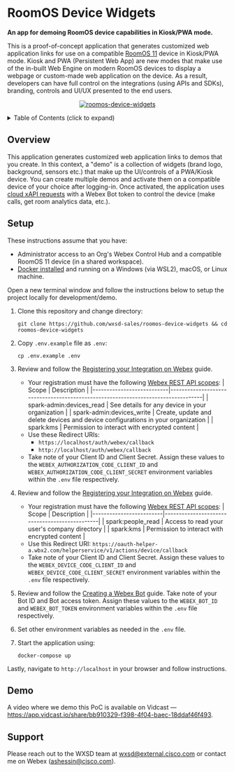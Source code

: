 # RoomOS Device Widgets

**An app for demoing RoomOS device capabilities in Kiosk/PWA mode.**

This is a proof-of-concept application that generates customized web application links for use on a compatible [RoomOS 11](https://help.webex.com/en-us/article/n01kjh1/New-user-experience-with-RoomOS-11) device in Kiosk/PWA mode.
Kiosk and PWA (Persistent Web App) are new modes that make use of the in-built Web Engine on modern RoomOS devices to display a webpage or custom-made web application on the device. As a result, developers can have full control on the integrations (using APIs and SDKs), branding, controls and UI/UX presented to the end users.

<p align="center">
   <a href="https://app.vidcast.io/share/bb910329-f398-4f04-baec-18ddaf46f493" target="_blank">
       <img src="https://user-images.githubusercontent.com/6129517/189224369-5be0a47e-201e-4d93-8d2b-215ff85879a6.png" alt="roomos-device-widgets"/>
    </a>
</p>

<!-- ⛔️ MD-MAGIC-EXAMPLE:START (TOC:collapse=true&collapseText=Click to expand) -->
<details>
<summary>Table of Contents (click to expand)</summary>
    
  * [Overview](#overview)
  * [Setup](#setup)
  * [Demo](#demo)
  * [Support](#support)

</details>
<!-- ⛔️ MD-MAGIC-EXAMPLE:END -->

## Overview

This application generates customized web application links to demos that you create. In this context, a "demo" is a collection of widgets (brand logo, background, sensors etc.) that make up the UI/controls of a PWA/Kiosk device. You can create multiple demos and activate them on a compatible device of your choice after logging-in. Once activated, the application uses [cloud xAPI requests](https://roomos.cisco.com/docs/Introduction.md#the-xapi) with a Webex Bot token to control the device (make calls, get room analytics data, etc.).

## Setup

These instructions assume that you have:

- Administrator access to an Org's Webex Control Hub and a compatible RoomOS 11 device (in a shared workspace).
- [Docker installed](https://docs.docker.com/engine/install/) and running on a Windows (via WSL2), macOS, or Linux machine.

Open a new terminal window and follow the instructions below to setup the project locally for development/demo.

1. Clone this repository and change directory:

   ```
   git clone https://github.com/wxsd-sales/roomos-device-widgets && cd roomos-device-widgets
   ```

2. Copy `.env.example` file as `.env`:

   ```
   cp .env.example .env
   ```

3. Review and follow the [Registering your Integration on Webex](https://developer.webex.com/docs/integrations#registering-your-integration) guide.

   - Your registration must have the following [Webex REST API scopes](https://developer.webex.com/docs/integrations#scopes):
     | Scope | Description |
     |---------------------------|----------------------------------------------------------------------------------|
     | spark-admin:devices_read | See details for any device in your organization |
     | spark-admin:devices_write | Create, update and delete devices and device configurations in your organization |
     | spark:kms | Permission to interact with encrypted content |
   - Use these Redirect URIs:
     - `https://localhost/auth/webex/callback`
     - `http://localhost/auth/webex/callback`
   - Take note of your Client ID and Client Secret. Assign these values to the `WEBEX_AUTHORIZATION_CODE_CLIENT_ID`
     and `WEBEX_AUTHORIZATION_CODE_CLIENT_SECRET` environment variables within the `.env` file respectively.

4. Review and follow the [Registering your Integration on Webex](https://developer.webex.com/docs/integrations#registering-your-integration) guide.

   - Your registration must have the following [Webex REST API scopes](https://developer.webex.com/docs/integrations#scopes):
     | Scope | Description |
     |-------------------------|-----------------------------------------------|
     | spark:people_read | Access to read your user's company directory |
     | spark:kms | Permission to interact with encrypted content |
   - Use this Redirect URI: `https://oauth-helper-a.wbx2.com/helperservice/v1/actions/device/callback`
   - Take note of your Client ID and Client Secret. Assign these values to the `WEBEX_DEVICE_CODE_CLIENT_ID`
     and `WEBEX_DEVICE_CODE_CLIENT_SECRET` environment variables within the `.env` file respectively.

5. Review and follow the [Creating a Webex Bot](https://developer.webex.com/docs/bots#creating-a-webex-bot) guide.
   Take note of your Bot ID and Bot access token. Assign these values to the `WEBEX_BOT_ID` and
   `WEBEX_BOT_TOKEN` environment variables within the `.env` file respectively.

6. Set other environment variables as needed in the `.env` file.

7. Start the application using:
   ```
   docker-compose up
   ```

Lastly, navigate to `http://localhost` in your browser and follow instructions.

## Demo

A video where we demo this PoC is available on Vidcast — https://app.vidcast.io/share/bb910329-f398-4f04-baec-18ddaf46f493.

## Support

Please reach out to the WXSD team at [wxsd@external.cisco.com](mailto:wxsd@external.cisco.com?cc=ashessin@cisco.com&subject=Azure%20Group%20Sync) or contact me on Webex (ashessin@cisco.com).

